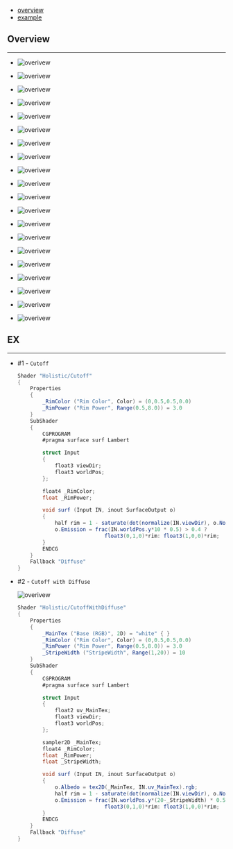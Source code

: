 * [overview](#overview)
* [example](#example)

## Overview <a name="overview"></a>

---

* ![overivew](_asset/img/01.png)

* ![overivew](_asset/img/02.png)

* ![overivew](_asset/img/03.png)

* ![overivew](_asset/img/05.png)

* ![overivew](_asset/img/06.png)

* ![overivew](_asset/img/07.png)

* ![overivew](_asset/img/09.png)

* ![overivew](_asset/img/10.png)

* ![overivew](_asset/img/11.png)

* ![overivew](_asset/img/12.png)

* ![overivew](_asset/img/13.png)

* ![overivew](_asset/img/14.png)

* ![overivew](_asset/img/15.png)

* ![overivew](_asset/img/17.png)

* ![overivew](_asset/img/20.png)

* ![overivew](_asset/img/21.png)

* ![overivew](_asset/img/22.png)

* ![overivew](_asset/img/23.png)

* ![overivew](_asset/img/24.png)

* ![overivew](_asset/img/25.png)

## EX <a name="example"></a>

---

* #1 - `Cutoff`

    ```c#
    Shader "Holistic/Cutoff"
    {
        Properties
        {
            _RimColor ("Rim Color", Color) = (0,0.5,0.5,0.0)
            _RimPower ("Rim Power", Range(0.5,8.0)) = 3.0
        }
        SubShader
        {
            CGPROGRAM
            #pragma surface surf Lambert

            struct Input
            {
                float3 viewDir;
                float3 worldPos;
            };

            float4 _RimColor;
            float _RimPower;

            void surf (Input IN, inout SurfaceOutput o)
            {
                half rim = 1 - saturate(dot(normalize(IN.viewDir), o.Normal));
                o.Emission = frac(IN.worldPos.y*10 * 0.5) > 0.4 ?
                                float3(0,1,0)*rim: float3(1,0,0)*rim;
            }
            ENDCG
        }
        Fallback "Diffuse"
    }
    ```

* #2 - `Cutoff with Diffuse`

    ![overivew](_asset/img/26.png)

    ```c#
    Shader "Holistic/CutoffWithDiffuse"
    {
        Properties
        {
            _MainTex ("Base (RGB)", 2D) = "white" { }
            _RimColor ("Rim Color", Color) = (0,0.5,0.5,0.0)
            _RimPower ("Rim Power", Range(0.5,8.0)) = 3.0
            _StripeWidth ("StripeWidth", Range(1,20)) = 10
        }
        SubShader
        {
            CGPROGRAM
            #pragma surface surf Lambert

            struct Input
            {
                float2 uv_MainTex;
                float3 viewDir;
                float3 worldPos;
            };

            sampler2D _MainTex;
            float4 _RimColor;
            float _RimPower;
            float _StripeWidth;

            void surf (Input IN, inout SurfaceOutput o)
            {
                o.Albedo = tex2D(_MainTex, IN.uv_MainTex).rgb;
                half rim = 1 - saturate(dot(normalize(IN.viewDir), o.Normal));
                o.Emission = frac(IN.worldPos.y*(20-_StripeWidth) * 0.5) > 0.4 ? 
                                float3(0,1,0)*rim: float3(1,0,0)*rim;
            }
            ENDCG
        }
        Fallback "Diffuse"
    }
    ```